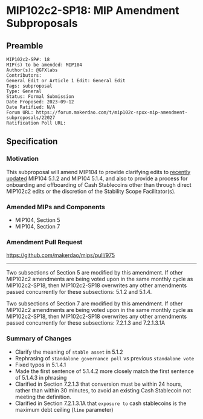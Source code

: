 # MIP102c2-SP18: MIP Amendment Subproposals

## Preamble

```
MIP102c2-SP#: 18
MIP(s) to be amended: MIP104
Author(s): @GFXlabs
Contributors:
General Edit or Article 1 Edit: General Edit
Tags: subproposal
Type: General
Status: Formal Submission
Date Proposed: 2023-09-12
Date Ratified: N/A
Forum URL: https://forum.makerdao.com/t/mip102c-spxx-mip-amendment-subproposals/22027
Ratification Poll URL:
```

## Specification

### Motivation

This subproposal will amend MIP104 to provide clarifying edits to [recently updated](https://forum.makerdao.com/t/mip102c2-sp4-mip-amendment-subproposals/20035) MIP104 5.1.2 and MIP104 5.1.4, and also to provide a process for onboarding and offboarding of Cash Stablecoins other than through direct MIP102c2 edits or the discretion of the Stability Scope Facilitator(s).

### Amended MIPs and Components

- MIP104, Section 5
- MIP104, Section 7

### Amendment Pull Request

https://github.com/makerdao/mips/pull/975

---

Two subsections of Section 5 are modified by this amendment. If other MIP102c2 amendments are being voted upon in the same monthly cycle as MIP102c2-SP18, then MIP102c2-SP18 overwrites any other amendments passed concurrently for these subsections: 5.1.2 and 5.1.4.

Two subsections of Section 7 are modified by this amendment. If other MIP102c2 amendments are being voted upon in the same monthly cycle as MIP102c2-SP18, then MIP102c2-SP18 overwrites any other amendments passed concurrently for these subsections: 7.2.1.3 and 7.2.1.3.1A

### Summary of Changes

* Clarify the meaning of `stable asset` in 5.1.2
* Rephrasing of `standalone governance poll` vs previous `standalone vote`
* Fixed typos in 5.1.4.1
* Made the first sentence of 5.1.4.2 more closely match the first sentence of 5.1.4.3 in phrasing
* Clarified in Section 7.2.1.3 that conversion must be within 24 hours, rather than within 30 minutes, to avoid an existing Cash Stablecoin not meeting the definition.
* Clarified in Section 7.2.1.3.1A that `exposure to` cash stablecoins is the maximum debt ceiling (`line` parameter)